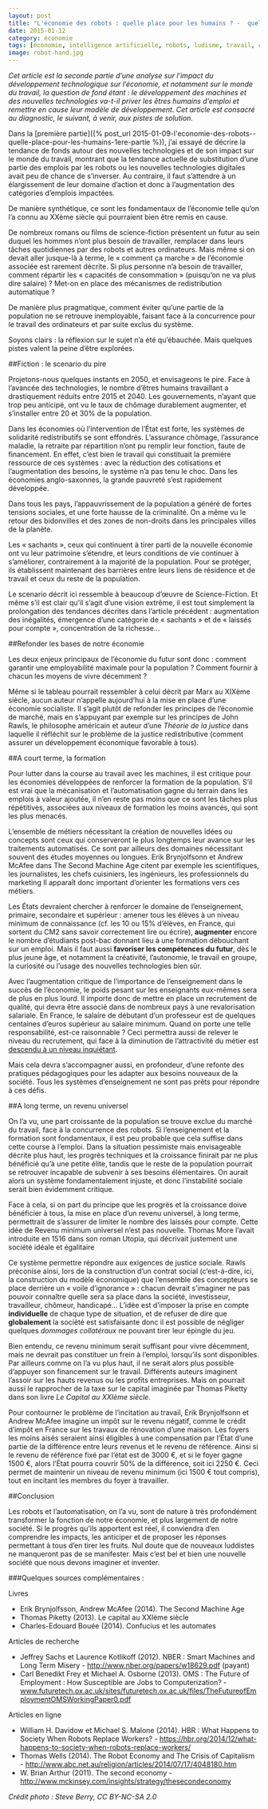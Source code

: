 ```yaml
---
layout: post
title: "L'économie des robots : quelle place pour les humains ? -  quelques pistes"
date: 2015-01-12
category: économie
tags: [économie, intelligence artificielle, robots, ludisme, travail, capitalisme]
image: robot-hand.jpg
---
```

*Cet article est la seconde partie d’une analyse sur l’impact du développement technologique sur l’économie, et notamment sur le monde du travail, la question de fond étant : le développement des machines et des nouvelles technologies va-t-il priver les êtres humains d’emploi et remettre en cause leur modèle de développement. Cet article est consacré au diagnostic, le suivant, à venir, aux pistes de solution.*

<!--more-->

Dans la [première partie]({% post_url 2015-01-09-l'economie-des-robots--quelle-place-pour-les-humains-1ere-partie %}), j’ai essayé de décrire la tendance de fonds autour des nouvelles technologies et de son impact sur le monde du travail, montrant que la tendance actuelle de substitution d’une partie des emplois par les robots ou les nouvelles technologies digitales avait peu de chance de s’inverser. Au contraire, il faut s’attendre à un élargissement de leur domaine d’action et donc à l’augmentation des catégories d’emplois impactées.

De manière synthétique, ce sont les fondamentaux de l’économie telle qu’on l’a connu au XXème siècle qui pourraient bien être remis en cause.

De nombreux romans ou films de science-fiction présentent un futur au sein duquel les hommes n’ont plus besoin de travailler, remplacer dans leurs tâches quotidiennes par des robots et autres ordinateurs. Mais même si on devait aller jusque-là à terme, le « comment ça marche » de l’économie associée est rarement décrite. Si plus personne n’a besoin de travailler, comment répartir les « capacités de consommation » (puisqu’on ne va plus dire salaire) ? Met-on en place des mécanismes de redistribution automatique ?


De manière plus pragmatique, comment éviter qu’une partie de la population ne se retrouve inemployable, faisant face à la concurrence pour le travail des ordinateurs et par suite exclus du système.

Soyons clairs : la réflexion sur le sujet n’a été qu’ébauchée. Mais quelques pistes valent la peine d’être explorées.

##Fiction : le scenario du pire

Projetons-nous quelques instants en 2050, et envisageons le pire. Face à l’avancée des technologies, le nombre d’êtres humains travaillant a drastiquement réduits entre 2015 et 2040. Les gouvernements, n’ayant que trop peu anticipé, ont vu le taux de chômage durablement augmenter, et s’installer entre 20 et 30% de la population.

Dans les économies où l’intervention de l’État est forte, les systèmes de solidarité redistributifs se sont effondrés. L’assurance chômage, l’assurance maladie, la retraite par répartition n’ont pu remplir leur fonction, faute de financement. En effet, c’est bien le travail qui constituait la première ressource de ces systèmes : avec la réduction des cotisations et l’augmentation des besoins, le système n’a pas tenu le choc. Dans les économies anglo-saxonnes, la grande pauvreté s’est rapidement développée.

Dans tous les pays, l’appauvrissement de la population a généré de fortes tensions sociales, et une forte hausse de la criminalité. On a même vu le retour des bidonvilles et des zones de non-droits dans les principales villes de la planète.

Les « sachants », ceux qui continuent à tirer parti de la nouvelle économie ont vu leur patrimoine s’étendre, et leurs conditions de vie continuer à s’améliorer, contrairement à la majorité de la population. Pour se protéger, ils établissent maintenant des barrières entre leurs liens de résidence et de travail et ceux du reste de la population.

Le scenario décrit ici ressemble à beaucoup d’œuvre de Science-Fiction. Et même s’il est clair qu’il s’agit d’une vision extrême, il est tout simplement la prolongation des tendances décrites dans l’article précédent : augmentation des inégalités, émergence d’une catégorie de « sachants » et de « laissés pour compte », concentration de la richesse…

##Refonder les bases de notre économie

Les deux enjeux principaux de l’économie du futur sont donc : comment garantir une employabilité maximale pour la population ? Comment fournir à chacun les moyens de vivre décemment ?

Même si le tableau pourrait ressembler à celui décrit par Marx au XIXème siècle, aucun auteur n’appelle aujourd’hui à la mise en place d’une économie socialiste. Il s’agit plutôt de refonder les principes de l’économie de marché, mais en  s’appuyant par exemple sur les principes de John Rawls, le philosophe américain et auteur d’une *Théorie de la justice* dans laquelle il réfléchit sur le problème de la justice redistributive (comment assurer un développement économique favorable à tous).

##A court terme, la formation

Pour lutter dans la course au travail avec les machines, il est critique pour les économies développées de renforcer la formation de la population. S’il est vrai que la mécanisation et l’automatisation gagne du terrain dans les emplois à valeur ajoutée, il n’en reste pas moins que ce sont les tâches plus répétitives, associées aux niveaux de formation les moins avancés, qui sont les plus menacés.

L’ensemble de métiers nécessitant la création de nouvelles idées ou concepts sont ceux qui conserveront le plus longtemps leur avance sur les traitements automatisés. Ce sont par ailleurs des domaines nécessitant souvent des études moyennes ou longues. Erik Brynjolfsonn et Andrew McAfee dans The Second Machine Age citent par exemple les scientifiques, les journalistes, les chefs cuisiniers, les ingénieurs, les professionnels du marketing Il apparaît donc important d’orienter les formations vers ces métiers.

Les États devraient chercher à renforcer le domaine de l’enseignement, primaire, secondaire et supérieur : amener tous les élèves à un niveau minimum de connaissance (cf. les 10 ou 15% d’élèves, en France, qui sortent du CM2 sans savoir correctement lire ou écrire), **augmenter** encore le nombre d’étudiants post-bac donnant lieu à une formation débouchant sur un emploi. Mais il faut aussi **favoriser les compétences du futur**, dès le plus jeune âge, et notamment la créativité, l’autonomie, le travail en groupe, la curiosité ou l’usage des nouvelles technologies bien sûr.

Avec l’augmentation critique de l’importance de l’enseignement dans le succès de l’économie, le poids pesant sur les enseignants eux-mêmes sera de plus en plus lourd. Il importe donc de mettre en place un recrutement de qualité, qui devra être associé dans de nombreux pays à une revalorisation salariale. En France, le salaire de débutant d’un professeur est de quelques centaines d’euros supérieur au salaire minimum. Quand on porte une telle responsabilité, est-ce raisonnable ? Ceci permettra aussi de relever le niveau du recrutement, qui face à la diminution de l’attractivité du métier est [descendu à un niveau inquiétant](http://rue89.nouvelobs.com/2014/05/13/france-peut-devenir-prof-ecoles-41720-moyenne-252109).

Mais cela devra s’accompagner aussi, en profondeur, d’une refonte des pratiques pédagogiques pour les adapter aux besoins nouveaux de la société. Tous les systèmes d’enseignement ne sont pas prêts pour répondre à ces défis.

##A long terme, un revenu universel

On l’a vu, une part croissante de la population se trouve exclue du marché du travail, face à la concurrence des robots. Si l’enseignement et la formation sont fondamentaux, il est peu probable que cela suffise dans cette course à l’emploi. Dans la situation pessimiste mais envisageable décrite plus haut, les progrès techniques et la croissance finirait par ne plus bénéficié qu’à une petite élite, tandis que le reste de la population pourrait se retrouver incapable de subvenir à ses besoins élémentaires. On aurait alors un système fondamentalement injuste, et donc l’instabilité sociale serait bien évidemment critique.

Face à cela, si on part du principe que les progrès et la croissance doive bénéficier à tous, la mise en place d’un revenu universel, à long terme, permettrait de s’assurer de limiter le nombre des laissés pour compte. Cette idée de Revenu minimum universel n’est pas nouvelle. Thomas More l’avait introduite en 1516 dans son roman Utopia, qui décrivait justement une société idéale et égalitaire

Ce système permettre répondre aux exigences de justice sociale. Rawls préconise ainsi, lors de la construction d’un contrat social (c’est-à-dire, ici, la construction du modèle économique) que l’ensemble des concepteurs se place derrière un « voile d’ignorance » : chacun devrait s’imaginer ne pas pouvoir connaître quelle sera sa place dans la société, investisseur, travailleur, chômeur, handicapé… L’idée est d’imposer la prise en compte **individuelle** de chaque type de situation, et de refuser de dire que **globalement** la société est satisfaisante donc il est possible de négliger quelques *dommages collatéraux* ne pouvant tirer leur épingle du jeu.

Bien entendu, ce revenu minimum serait suffisant pour vivre décemment, mais ne devrait pas constituer un frein à l’emploi, lorsqu’ils sont disponibles. Par ailleurs comme on l’a vu plus haut, il ne serait alors plus possible d’appuyer son financement sur le travail. Différents auteurs imaginent l’assoir sur les hauts revenus ou les profits entreprises. Mais on pourrait aussi le rapprocher de la taxe sur le capital imaginée par Thomas Piketty dans son livre *Le Capital au XXIème siècle*.

Pour contourner le problème de l’incitation au travail, Erik Brynjolfsonn et Andrew McAfee imagine un impôt sur le revenu négatif, comme le crédit d’impôt en France sur les travaux de rénovation d’une maison. Les foyers les moins aisés seraient ainsi éligibles à une compensation par l’État d’une partie de la différence entre leurs revenus et le revenu de référence. Ainsi si le revenu de référence fixé par l’état est de 3000 €, et si le foyer gagne 1500 €, alors l’État pourra couvrir 50% de la différence, soit ici 2250 €. Ceci permet de maintenir un niveau de revenu minimum (ici 1500 € tout compris), tout en incitant les membres du foyer à travailler.

##Conclusion

Les robots et l’automatisation, on l’a vu, sont de nature à très profondément  transformer la fonction de notre économie, et plus largement de notre société. Si le progrès qu’ils apportent est réel, il conviendra d’en comprendre les impacts, les anticiper et de proposer les réponses permettant à tous d’en tirer les fruits. Nul doute que de nouveaux luddistes ne manqueront pas de se manifester. Mais c’est bel et bien une nouvelle société que nous devons imaginer et inventer.

###Quelques sources complémentaires :

Livres

* Erik Brynjolfsson, Andrew McAfee (2014). The Second Machine Age
* Thomas Piketty (2013). Le capital au XXIème siècle
* Charles-Edouard Bouée (2014). Confucius et les automates

Articles de recherche

* Jeffrey Sachs et Laurence Kotlikoff (2012). NBER : Smart Machines and Long Term Misery - http://www.nber.org/papers/w18629.pdf (payant)
* Carl Benedikt Frey et Michael A. Osborne (2013). OMS : The Future of Employment : How Susceptible are Jobs to Computerization? - www.futuretech.ox.ac.uk/sites/futuretech.ox.ac.uk/files/TheFutureofEmploymentOMSWorkingPaper0.pdf

Articles en ligne

* William H. Davidow et Michael S. Malone (2014). HBR : What Happens to Society When Robots Replace Workers? - https://hbr.org/2014/12/what-happens-to-society-when-robots-replace-workers/
* Thomas Wells (2014). The Robot Economy and The Crisis of Capitalism - http://www.abc.net.au/religion/articles/2014/07/17/4048180.htm
* W. Brian Arthur (2011). The second economy - http://www.mckinsey.com/insights/strategy/thesecondeconomy

*Crédit photo : Steve Berry, CC BY-NC-SA 2.0*
